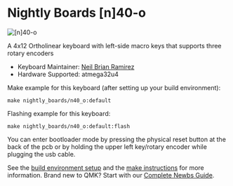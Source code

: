 # Nightly Boards [n]40-o

![[n]40-o](https://i.imgur.com/CFIKCXNl.jpg)

A 4x12 Ortholinear keyboard with left-side macro keys that supports three rotary encoders

* Keyboard Maintainer: [Neil Brian Ramirez](https://github.com/NightlyBoards)
* Hardware Supported: atmega32u4

Make example for this keyboard (after setting up your build environment):

	make nightly_boards/n40_o:default
	
Flashing example for this keyboard:

	make nightly_boards/n40_o:default:flash

You can enter bootloader mode by pressing the physical reset button at the back of the pcb or by holding the upper left key/rotary encoder while plugging the usb cable.

See the [build environment setup](https://docs.qmk.fm/#/getting_started_build_tools) and the [make instructions](https://docs.qmk.fm/#/getting_started_make_guide) for more information. Brand new to QMK? Start with our [Complete Newbs Guide](https://docs.qmk.fm/#/newbs).
